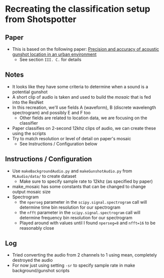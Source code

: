 # Recreating the classification setup from Shotspotter

## Paper
- This is based on the following paper:  [Precision and accuracy of acoustic gunshot location in an urban environment](https://arxiv.org/pdf/2108.07377)
    - See section `III. C.` for details


## Notes
- It looks like they have some criteria to determine when a sound is a potential gunshot
- A short clip of audio is taken and used to build the *mosaic* that is fed into the ResNet
- In this recreation, we'll use fields A (waveform), B (discrete wavelength spectrogram) and possibly E and F too
    - Other fields are related to location data, we are focusing on the classifier
- Paper classifies on 2-second 12khz clips of audio, we can create these using the scripts
- Try to match resolution or level of detail on paper's mosaic
    - See Instructions / Configuration below


## Instructions / Configuration
- Use `makeBackgroundAudio.py` and `makeGunshotAudio.py` from `MLAudio/data/` to create dataset
    - Make sure to specify sample rate to 12khz (as specified by paper)
- make_mosaic has some constants that can be changed to change output mosaic size
- Spectrogram 
    - the `nperseg` parameter in the `scipy.signal.spectrogram` call will determine time bin resolution for our spectrogram
    - the `nfft` parameter in the `scipy.signal.spectrogram` call will determine frequency bin resolution for our spectrogram
    - Played around with values until I found `nperseg=8` and `nfft=16` to be reasonably close


## Log
- Tried converting the audio from 2 channels to 1 using mean, completely destroyed the audio
- For now just using setting `-sr` to specify sample rate in make background/gunshot scripts